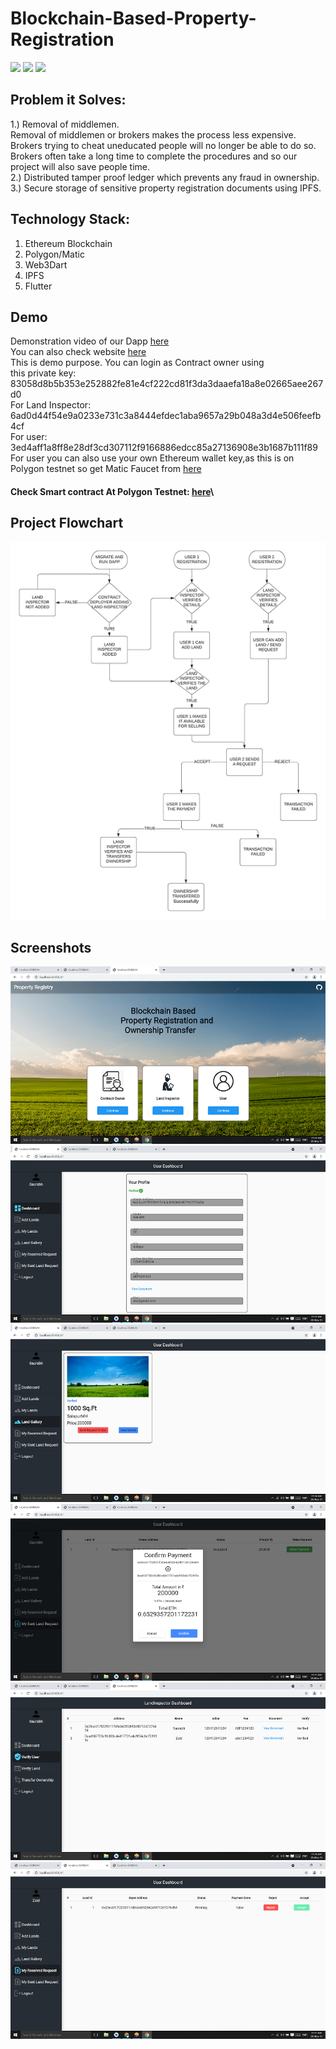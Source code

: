 # Blockchain-Based-Property-Registration

<a href="LICENSE"><img src="https://img.shields.io/static/v1?label=license&message=MIT&color=green"></a>
<img src="https://img.shields.io/badge/Ethereum-20232A?style=for-the-badge&logo=ethereum&logoColor=white">
<img src="https://img.shields.io/badge/Flutter-%2302569B.svg?style=for-the-badge&logo=Flutter&logoColor=white">

## Problem it Solves:
1.) Removal of middlemen.\
Removal of middlemen or brokers makes the process less expensive. Brokers trying to cheat uneducated
people will no longer be able to do so. Brokers often take a long time to complete the procedures and so
our project will also save people time.\
2.) Distributed tamper proof ledger which prevents any fraud in ownership.\
3.) Secure storage of sensitive property registration documents using IPFS.

## Technology Stack:
1. Ethereum Blockchain
2. Polygon/Matic
3. Web3Dart
4. IPFS
5. Flutter

## Demo
Demonstration video of our Dapp [here](https://youtu.be/DgadxdjChTM)\
You can also check website [here](https://saurabh-m-w.github.io/Blockchain-Based-Property-Registration/)\
This is demo purpose. You can login as Contract owner using\
this private key: 83058d8b5b353e252882fe81e4cf222cd81f3da3daaefa18a8e02665aee267d0\
For Land Inspector: 6ad0d44f54e9a0233e731c3a8444efdec1aba9657a29b048a3d4e506feefb4cf\
For user: 3ed4aff1a8ff8e28df3cd307112f9166886edcc85a27136908e3b1687b111f89\
For user you can also use your own Ethereum wallet key,as this is on Polygon testnet so get Matic Faucet from [here](https://faucet.polygon.technology/)

#### Check Smart contract At Polygon Testnet: [here](https://mumbai.polygonscan.com/address/0x5fa4972ab37701fa32907e79b46ddd436bd73b05)\

## Project Flowchart
![Screenshot](screenshots/flowchart.png)

## Screenshots
![Screenshot](screenshots/Screenshot1.png) ![Screenshot](screenshots/Screenshot2.png)
![Screenshot](screenshots/Screenshot3.png) ![Screenshot](screenshots/Screenshot4.png)
![Screenshot](screenshots/Screenshot5.png) ![Screenshot](screenshots/Screenshot6.png)